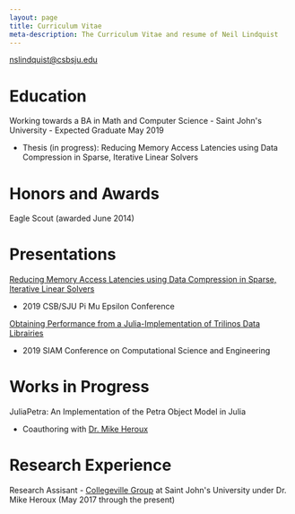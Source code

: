 ```yaml
---
layout: page
title: Curriculum Vitae
meta-description: The Curriculum Vitae and resume of Neil Lindquist
---
```


[nslindquist@csbsju.edu](mailto:nslindquist@csbsju.edu)

# Education

Working towards a BA in Math and Computer Science - Saint John's University - Expected Graduate May 2019

* Thesis (in progress): Reducing Memory Access Latencies using Data Compression in Sparse, Iterative Linear Solvers

# Honors and Awards

Eagle Scout (awarded June 2014)

# Presentations

[Reducing Memory Access Latencies using Data Compression in Sparse, Iterative Linear Solvers](/files/2019-04-12-PMEslides.pdf)
 * 2019 CSB/SJU Pi Mu Epsilon Conference

[Obtaining Performance from a Julia-Implementation of Trilinos Data Librairies](https://www.pathlms.com/siam/courses/10878/sections/14368/video_presentations/127457)
 * 2019 SIAM Conference on Computational Science and Engineering

# Works in Progress

JuliaPetra: An Implementation of the Petra Object Model in Julia

* Coauthoring with [Dr. Mike Heroux](https://maherou.github.io/)

# Research Experience

Research Assisant - [Collegeville Group](http://github.com/Collegeville) at Saint John's University under Dr. Mike Heroux (May 2017 through the present)
